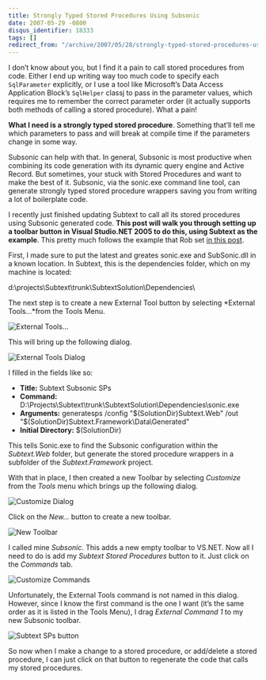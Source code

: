 ```yaml
---
title: Strongly Typed Stored Procedures Using Subsonic
date: 2007-05-29 -0800
disqus_identifier: 18333
tags: []
redirect_from: "/archive/2007/05/28/strongly-typed-stored-procedures-using-subsonic.aspx/"
---
```


I don’t know about you, but I find it a pain to call stored procedures
from code. Either I end up writing way too much code to specify each
`SqlParameter` explicitly, or I use a tool like Microsoft’s Data Access
Application Block’s `SqlHelper` classj to pass in the parameter values,
which requires me to remember the correct parameter order (it actually
supports both methods of calling a stored procedure). What a pain!

**What I need is a strongly typed stored procedure**. Something that’ll
tell me which parameters to pass and will break at compile time if the
parameters change in some way.

Subsonic can help with that. In general, Subsonic is most productive
when combining its code generation with its dynamic query engine and
Active Record. But sometimes, your stuck with Stored Procedures and want
to make the best of it. Subsonic, via the sonic.exe command line tool,
can generate strongly typed stored procedure wrappers saving you from
writing a lot of boilerplate code.

I recently just finished updating Subtext to call all its stored
procedures using Subsonic generated code. **This post will walk you
through setting up a toolbar button in Visual Studio.NET 2005 to do
this, using Subtext as the example**. This pretty much follows the
example that Rob set [in this
post](http://blog.wekeroad.com/archive/2007/01/13/SubSonic-Console-Groovy-VS-Shortcuts.aspx "Groovy VS Shortcuts").

First, I made sure to put the latest and greates sonic.exe and
SubSonic.dll in a known location. In Subtext, this is the dependencies
folder, which on my machine is located:

d:\\projects\\Subtext\\trunk\\SubtextSolution\\Dependencies\\

The next step is to create a new External Tool button by selecting
*External Tools...*from the Tools Menu.

![External
Tools...](https://haacked.com/images/haacked_com/WindowsLiveWriter/VS.NETShortcutForGeneratingStoredProcCal_145CA/vsexternaltools4.png)

This will bring up the following dialog.

![External Tools
Dialog](https://haacked.com/images/haacked_com/WindowsLiveWriter/VS.NETShortcutForGeneratingStoredProcCal_145CA/ExternalTools24.png)

I filled in the fields like so:

-   **Title:** Subtext Subsonic SPs
-   **Command:**
    D:\\Projects\\Subtext\\trunk\\SubtextSolution\\Dependencies\\sonic.exe
-   **Arguments:** generatesps /config "\$(SolutionDir)Subtext.Web" /out
    "\$(SolutionDir)Subtext.Framework\\Data\\Generated"
-   **Initial Directory:** \$(SolutionDir)

This tells Sonic.exe to find the Subsonic configuration within the
*Subtext.Web* folder, but generate the stored procedure wrappers in a
subfolder of the *Subtext.Framework* project.

With that in place, I then created a new Toolbar by selecting
*Customize* from the *Tools* menu which brings up the following dialog.

![Customize
Dialog](https://haacked.com/images/haacked_com/WindowsLiveWriter/VS.NETShortcutForGeneratingStoredProcCal_145CA/Customize4.png)

Click on the *New...* button to create a new toolbar.

![New
Toolbar](https://haacked.com/images/haacked_com/WindowsLiveWriter/VS.NETShortcutForGeneratingStoredProcCal_145CA/NewToolbar5.png)

I called mine *Subsonic*. This adds a new empty toolbar to VS.NET. Now
all I need to do is add my *Subtext Stored Procedures* button to it.
Just click on the *Commands* tab.

![Customize
Commands](https://haacked.com/images/haacked_com/WindowsLiveWriter/VS.NETShortcutForGeneratingStoredProcCal_145CA/vssubsoniccommandsdialog4.png)

Unfortunately, the External Tools command is not named in this dialog.
However, since I know the first command is the one I want (it’s the same
order as it is listed in the Tools Menu), I drag *External Command 1* to
my new Subsonic toolbar.

![Subtext SPs
button](https://haacked.com/images/haacked_com/WindowsLiveWriter/VS.NETShortcutForGeneratingStoredProcCal_145CA/subtextsptoolbarbutton4.png)

So now when I make a change to a stored procedure, or add/delete a
stored procedure, I can just click on that button to regenerate the code
that calls my stored procedures.

